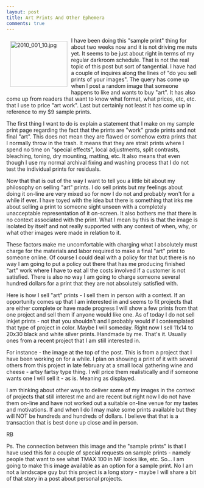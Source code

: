 ```yaml
---
layout: post
title: Art Prints And Other Ephemera
comments: true
---
```

<a rel="lightbox" href="/wp-content/uploads/2010/01/2010_001_10.jpg"><img title="2010_001_10.jpg" src="/wp-content/uploads/2010/01/.thumbs/.2010_001_10.jpg" border="0" alt="2010_001_10.jpg" hspace="10" vspace="10" width="150" height="120" align="left" /></a>I have been doing this "sample print" thing for about two weeks now and it is not driving me nuts yet. It seems to be just about right in terms of my regular darkroom schedule. That is not the real topic of this post but sort of tangential. I have had a couple of inquires along the lines of "do you sell prints of your images". The query has come up when I post a random image that someone happens to like and wants to buy "art". It has also come up from readers that want to know what format, what prices, etc, etc. that I use to price "art work". Last but certainly not least it has come up in reference to my $9 sample prints.

The first thing I want to do is explain a statement that I make on my sample print page regarding the fact that the prints are "work" grade prints and not final "art". This does not mean they are flawed or somehow extra prints that I normally throw in the trash. It means that they are strait prints where I spend no time on "special effects", local adjustments, split contrasts, bleaching, toning, dry mounting, matting, etc. It also means that even though I use my normal archival fixing and washing process that I do not test the individual prints for residuals.

Now that that is out of the way I want to tell you a little bit about my philosophy on selling "art" prints. I do sell prints but my feelings about doing it on-line are very mixed so for now I do not and probably won't for a while if ever. I have toyed with the idea but there is something that irks me about selling a print to someone sight unseen with a completely unacceptable representation of it on-screen. It also bothers me that there is no context associated with the print. What I mean by this is that the image is isolated by itself and not really supported with any context of when, why, or what other images were made in relation to it.

These factors make me uncomfortable with charging what I absolutely must charge for the materials and labor required to make a final "art" print to someone online. Of course I could deal with a policy for that but there is no way I am going to put a policy out there that has me producing finished "art" work where I have to eat all the costs involved if a customer is not satisfied. There is also no way I am going to charge someone several hundred dollars for a print that they are not absolutely satisfied with.

Here is how I sell "art" prints - I sell them in person with a context. If an opportunity comes up that I am interested in and seems to fit projects that are either complete or have made progress I will show a few prints from that one project and sell them if anyone would like one. As of today I do not sell inkjet prints - not that you shouldn't and I probably would if I contemplated that type of project in color. Maybe I will someday. Right now I sell 11x14 to 20x30 black and white silver prints. Handmade by me. That's it. Usually ones from a recent project that I am still interested in.

For instance - the image at the top of the post. This is from a project that I have been working on for a while. I plan on showing a print of it with several others from this project in late february at a small local gathering wine and cheese - artsy fartsy type thing. I will price them realistically and if someone wants one I will sell it - as is. Meaning as displayed.

I am thinking about other ways to deliver some of my images in the context of projects that still interest me and are recent but right now I do not have them on-line and have not worked out a suitable on-line venue for my tastes and motivations. If and when I do I may make some prints available but they will NOT be hundreds and hundreds of dollars. I believe that that is a transaction that is best done up close and in person.

RB

Ps. The connection between this image and the "sample prints" is that I have used this for a couple of special requests on sample prints - namely people that want to see what TMAX 100 in MF looks like, etc. So... I am going to make this image available as an option for a sample print. No I am not a landscape guy but this project is a long story - maybe I will share a bit of that story in a post about personal projects.